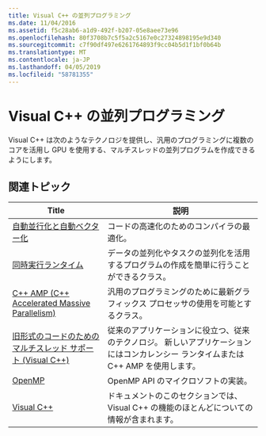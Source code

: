 ```yaml
---
title: Visual C++ の並列プログラミング
ms.date: 11/04/2016
ms.assetid: f5c28ab6-a1d9-492f-b207-05e8aee73e96
ms.openlocfilehash: 80f3708b7c5f5a2c5167e0c27324898195e9d340
ms.sourcegitcommit: c7f90df497e6261764893f9cc04b5d1f1bf0b64b
ms.translationtype: MT
ms.contentlocale: ja-JP
ms.lasthandoff: 04/05/2019
ms.locfileid: "58781355"
---
```

# <a name="parallel-programming-in-visual-c"></a>Visual C++ の並列プログラミング

Visual C++ は次のようなテクノロジを提供し、汎用のプログラミングに複数のコアを活用し GPU を使用する、マルチスレッドの並列プログラムを作成できるようにします。

## <a name="related-articles"></a>関連トピック

|Title|説明|
|-----------|-----------------|
|[自動並行化と自動ベクター化](auto-parallelization-and-auto-vectorization.md)|コードの高速化のためのコンパイラの最適化。|
|[同時実行ランタイム](concrt/concurrency-runtime.md)|データの並列化やタスクの並列化を活用するプログラムの作成を簡単に行うことができるクラス。|
|[C++ AMP (C++ Accelerated Massive Parallelism)](amp/cpp-amp-cpp-accelerated-massive-parallelism.md)|汎用のプログラミングのために最新グラフィックス プロセッサの使用を可能とするクラス。|
|[旧形式のコードのためのマルチスレッド サポート (Visual C++)](multithreading-support-for-older-code-visual-cpp.md)|従来のアプリケーションに役立つ、従来のテクノロジ。 新しいアプリケーションにはコンカレンシー ランタイムまたは C++ AMP を使用します。|
|[OpenMP](openmp/openmp-in-visual-cpp.md)|OpenMP API のマイクロソフトの実装。|
|[Visual C++](../overview/visual-cpp-in-visual-studio.md)|ドキュメントのこのセクションでは、Visual C++ の機能のほとんどについての情報が含まれます。|